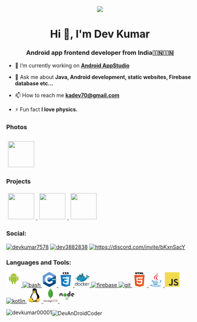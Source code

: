 <center>
    <img src="https://images.weserv.nl/?url=https://github.com/DevAnDroidCoder.png?v=4&h=250&w=250&fit=cover&mask=circle&maxage=7d" />
</center>

<h1 align="center">Hi 👋, I'm Dev Kumar</h1>
<h3 align="center">Android app frontend developer from India🇮🇳🇮🇳</h3>

- 🔭 I’m currently working on [**Android AppStudio**](https://github.com/Innovative-cst/AndroidAppStudio)

- 💬 Ask me about **Java, Android development, static websites, Firebase database etc...**

- 📫 How to reach me **kadev70@gmail.com**

- ⚡ Fun fact **I love physics.**

<h3>Photos<h3>


<div align="left">
    <a href="https://dl.dropbox.com/scl/fi/wchsx3rebmzzxuwviusys/devKumar00001.jpg?rlkey=tj43ujkldoh7yll1vk3w6ie6w&dl=0">
        <img style="padding:5px;" width="70dp" height="70dp" src="https://images.weserv.nl/?url=https://dl.dropbox.com/scl/fi/wchsx3rebmzzxuwviusys/DevKumar.jpg?rlkey=tj43ujkldoh7yll1vk3w6ie6w&dl=0?v=4&fit=cover&mask=circle&maxage=7d" />
    </a>
</div>

<h3 align="left">Projects</h3>

<div align="left">
    <a href="https://github.com/Innovative-cst/AndroidAppStudio">
        <img style="padding:5px;" width="70dp" height="70dp" src="https://images.weserv.nl/?url=https://raw.githubusercontent.com/Innovative-cst/AndroidAppStudio/main/app/src/main/res/drawable-xxxhdpi/logo.jpg?v=4&h=250&w=250&fit=cover&mask=circle&maxage=7d"/>
    </a>
    <a href="https://github.com/Innovative-cst/Android-Code-Editor">
        <img style="padding:5px;" width="70dp" height="70dp" src="https://images.weserv.nl/?url=https://raw.githubusercontent.com/Innovative-cst/Android-Code-Editor/dev/app/src/main/res/drawable/logo_black.png?v=4&h=250&w=250&fit=cover&mask=circle&maxage=7d"/>
    </a>
    <a href="https://github.com/Innovative-cst/BlockWebBuilder">
        <img style="padding:5px;" width="70dp" height="70dp" src="https://images.weserv.nl/?url=https://raw.githubusercontent.com/Innovative-cst/BlockWebBuilder/dev/app/src/main/res/drawable/logo.png?v=4&h=250&w=250&fit=cover&mask=circle&maxage=7d"/>
    </a>
</div>

<h3 align="left">Social:</h3>
<p align="left">
    <a href="https://fb.com/devkumar7578" target="blank"><img align="center" src="https://raw.githubusercontent.com/rahuldkjain/github-profile-readme-generator/master/src/images/icons/Social/facebook.svg" alt="devkumar7578" height="30" width="40" /></a>
    <a href="https://instagram.com/dev3882838" target="blank"><img align="center" src="https://raw.githubusercontent.com/rahuldkjain/github-profile-readme-generator/master/src/images/icons/Social/instagram.svg" alt="dev3882838" height="30" width="40" /></a>
    <a href="https://discord.gg/https://discord.com/invite/bKxnSacY" target="blank"><img align="center" src="https://raw.githubusercontent.com/rahuldkjain/github-profile-readme-generator/master/src/images/icons/Social/discord.svg" alt="https://discord.com/invite/bKxnSacY" height="30" width="40" /></a>
</p>

<h3 align="left">Languages and Tools:</h3>
<p align="left"> <a href="https://developer.android.com" target="_blank" rel="noreferrer"> <img src="https://raw.githubusercontent.com/devicons/devicon/master/icons/android/android-original-wordmark.svg" alt="android" width="40" height="40"/> </a> <a href="https://www.gnu.org/software/bash/" target="_blank" rel="noreferrer"> <img src="https://www.vectorlogo.zone/logos/gnu_bash/gnu_bash-icon.svg" alt="bash" width="40" height="40"/> </a> <a href="https://www.w3schools.com/cpp/" target="_blank" rel="noreferrer"> <img src="https://raw.githubusercontent.com/devicons/devicon/master/icons/cplusplus/cplusplus-original.svg" alt="cplusplus" width="40" height="40"/> </a> <a href="https://www.w3schools.com/css/" target="_blank" rel="noreferrer"> <img src="https://raw.githubusercontent.com/devicons/devicon/master/icons/css3/css3-original-wordmark.svg" alt="css3" width="40" height="40"/> </a> <a href="https://www.docker.com/" target="_blank" rel="noreferrer"> <img src="https://raw.githubusercontent.com/devicons/devicon/master/icons/docker/docker-original-wordmark.svg" alt="docker" width="40" height="40"/> </a> <a href="https://firebase.google.com/" target="_blank" rel="noreferrer"> <img src="https://www.vectorlogo.zone/logos/firebase/firebase-icon.svg" alt="firebase" width="40" height="40"/> </a> <a href="https://git-scm.com/" target="_blank" rel="noreferrer"> <img src="https://www.vectorlogo.zone/logos/git-scm/git-scm-icon.svg" alt="git" width="40" height="40"/> </a> <a href="https://www.w3.org/html/" target="_blank" rel="noreferrer"> <img src="https://raw.githubusercontent.com/devicons/devicon/master/icons/html5/html5-original-wordmark.svg" alt="html5" width="40" height="40"/> </a> <a href="https://www.java.com" target="_blank" rel="noreferrer"> <img src="https://raw.githubusercontent.com/devicons/devicon/master/icons/java/java-original.svg" alt="java" width="40" height="40"/> </a> <a href="https://developer.mozilla.org/en-US/docs/Web/JavaScript" target="_blank" rel="noreferrer"> <img src="https://raw.githubusercontent.com/devicons/devicon/master/icons/javascript/javascript-original.svg" alt="javascript" width="40" height="40"/> </a> <a href="https://kotlinlang.org" target="_blank" rel="noreferrer"> <img src="https://www.vectorlogo.zone/logos/kotlinlang/kotlinlang-icon.svg" alt="kotlin" width="40" height="40"/> </a> <a href="https://www.linux.org/" target="_blank" rel="noreferrer"> <img src="https://raw.githubusercontent.com/devicons/devicon/master/icons/linux/linux-original.svg" alt="linux" width="40" height="40"/> </a> <a href="https://www.mongodb.com/" target="_blank" rel="noreferrer"> <img src="https://raw.githubusercontent.com/devicons/devicon/master/icons/mongodb/mongodb-original-wordmark.svg" alt="mongodb" width="40" height="40"/> </a> <a href="https://nodejs.org" target="_blank" rel="noreferrer"> <img src="https://raw.githubusercontent.com/devicons/devicon/master/icons/nodejs/nodejs-original-wordmark.svg" alt="nodejs" width="40" height="40"/> </a> </p>

<p><img align="left" src="https://github-readme-stats.vercel.app/api/top-langs?username=DevAnDroidCoder&show_icons=true&locale=en&layout=compact" alt="devkumar00001" /></p>

<p><img align="center" src="https://github-readme-streak-stats.herokuapp.com/?user=DevAnDroidCoder&" alt="DevAnDroidCoder" /></p>
